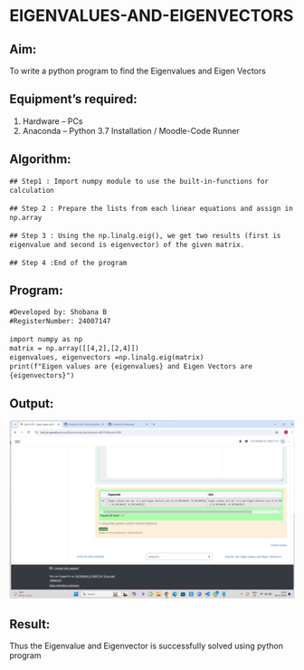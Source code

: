 # EIGENVALUES-AND-EIGENVECTORS
## Aim:
To write a python program to find the Eigenvalues and Eigen Vectors
## Equipment’s required:
1. 	Hardware – PCs
2. 	Anaconda – Python 3.7 Installation / Moodle-Code Runner
## Algorithm:
    ## Step1 : Import numpy module to use the built-in-functions for calculation

    ## Step 2 : Prepare the lists from each linear equations and assign in np.array

    ## Step 3 : Using the np.linalg.eig(), we get two results (first is eigenvalue and second is eigenvector) of the given matrix.

    ## Step 4 :End of the program
## Program:

    #Developed by: Shobana B
    #RegisterNumber: 24007147

    import numpy as np
    matrix = np.array([[4,2],[2,4]])
    eigenvalues, eigenvectors =np.linalg.eig(matrix)
    print(f"Eigen values are {eigenvalues} and Eigen Vectors are {eigenvectors}")
## Output:

![alt text](<Screenshot 2024-12-08 234743.png>)

## Result:
Thus the Eigenvalue and Eigenvector is successfully solved using python program
